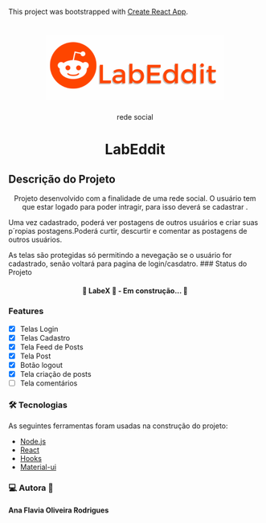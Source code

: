 This project was bootstrapped with [Create React App](https://github.com/facebook/create-react-app).

<h1 align="center">
    <img src='src\assets\logo.png'>
</h1>
<p align="center"> rede social</p>


<h1 align="center">LabEddit</h1>

## Descrição do Projeto
<p align="center">Projeto desenvolvido com a finalidade de uma rede social. O usuário tem que estar logado para poder intragir, para isso deverá se cadastrar .</p>
<p>Uma vez cadastrado, poderá ver postagens de outros usuários e criar suas p´ropias postagens.Poderá curtir, descurtir e comentar as postagens de outros usuários.</p>
As telas são protegidas só permitindo a nevegação se o  usuário for cadastrado, senão voltará para pagina de login/casdatro.
### Status do Projeto

<h4 align="center"> 
	🚧  LabeX 🚀  - Em construção...  🚧
</h4>

### Features

- [x] Telas Login
- [x] Telas Cadastro
- [x] Tela Feed de Posts
- [x] Tela Post
- [x] Botão logout
- [x] Tela criação de posts
- [ ] Tela comentários

### 🛠 Tecnologias

As seguintes ferramentas foram usadas na construção do projeto:

- [Node.js](https://nodejs.org/en/)
- [React](https://pt-br.reactjs.org/)
- [Hooks](https://pt-br.reactjs.org/docs/hooks-intro.html)
- [Material-ui](https://material-ui.com/)



### 💻 Autora 👩
<h4>
Ana Flavia Oliveira Rodrigues
</h4>
